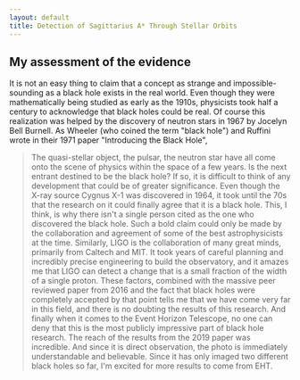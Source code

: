 ```yaml
---
layout: default
title: Detection of Sagittarius A* Through Stellar Orbits
---
```


## My assessment of the evidence

It is not an easy thing to claim that a concept as strange and impossible-sounding as a black hole exists in the real world. Even though they were mathematically being studied as early as the 1910s, physicists took half a century to acknowledge that black holes could be real. Of course this realization was helped by the discovery of neutron stars in 1967 by Jocelyn Bell Burnell. As Wheeler (who coined the term "black hole") and Ruffini wrote in their 1971 paper "Introducing the Black Hole",
>The quasi-stellar object, the pulsar, the neutron star have all come onto the scene of physics within the space of a few years. Is the next entrant destined to be the black hole? If so, it is difficult to think of any development that could be of greater significance.
Even though the X-ray source Cygnus X-1 was discovered in 1964, it took until the 70s that the research on it could finally agree that it is a black hole. This, I think, is why there isn't a single person cited as the one who discovered the black hole. Such a bold claim could only be made by the collaboration and agreement of some of the best astrophysicists at the time.
Similarly, LIGO is the collaboration of many great minds, primarily from Caltech and MIT. It took years of careful planning and incredibly precise engineering to build the observatory, and it amazes me that LIGO can detect a change that is a small fraction of the width of a single proton. These factors, combined with the massive peer reviewed paper from 2016 and the fact that black holes were completely accepted by that point tells me that we have come very far in this field, and there is no doubting the results of this research.
And finally when it comes to the Event Horizon Telescope, no one can deny that this is the most publicly impressive part of black hole research. The reach of the results from the 2019 paper was incredible. And since it is direct observation, the photo is immediately understandable and believable. Since it has only imaged two different black holes so far, I'm excited for more results to come from EHT.
